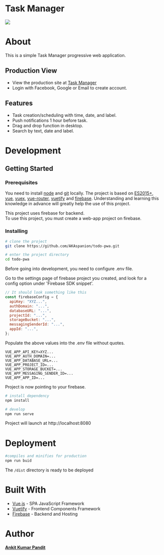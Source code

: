 # Task Manager

![](https://firebasestorage.googleapis.com/v0/b/spanion-todo.appspot.com/o/smartmockups_k4fmi3on.png?alt=media&token=81bb0c3d-eeab-401b-b933-8622e3d7cf94)

# About
This is a simple Task Manager progressive web application.

## Production View
* View the production site at [Task Manager](http://spanion-todo.web.app/)
* Login with Facebook, Google or Email to create account.

## Features
* Task creation/scheduling with time, date, and label.
* Push notifications 1 hour before task.
* Drag and drop function in desktop.
* Search by text, date and label.

# Development

## Getting Started

### Prerequisites
You need to install [node](https://nodejs.org/) and [git](https://git-scm.com/) locally. The project is based on [ES2015+](https://es6.ruanyifeng.com/), [vue](https://vuejs.org/), [vuex](https://vuex.vuejs.org/), [vue-router](https://router.vuejs.org/zh-cn/),  [vuetify](https://vuetifyjs.com) and [firebase](http://firebase.google.com/). Understanding and learning this knowledge in advance will greatly help the use of this project. 

This project uses firebase for backend.\
To use this project, you must create a web-app project on firebase.

### Installing

```bash
# clone the project
git clone https://github.com/AKAspanion/todo-pwa.git

# enter the project directory
cd todo-pwa
```

Before going into development, you need to configure .env file.

Go to the settings page of firebase project you created, and look for a config option under 'Firebase SDK snippet'.
```js
// It should look something like this
const firebaseConfig = {
  apiKey: "XYZ...",
  authDomain: "...",
  databaseURL: "...",
  projectId: "...",
  storageBucket: "...",
  messagingSenderId: "...",
  appId: "...",
}; 
```
Populate the above values into the .env file without quotes.
```
VUE_APP_API_KEY=XYZ...
VUE_APP_AUTH_DOMAIN=...
VUE_APP_DATABASE_URL=...
VUE_APP_PROJECT_ID=...
VUE_APP_STORAGE_BUCKET=...
VUE_APP_MESSAGING_SENDER_ID=...
VUE_APP_APP_ID=...
```
Project is now pointing to your firebase.

```bash
# install dependency
npm install

# develop
npm run serve
```
Project will launch at http://localhost:8080

# Deployment
```bash
#compiles and minifies for production
npm run buid
```
The `/dist` directory is ready to be deployed
# Built With
* [Vue.js]() - SPA JavaScript Framework
* [Vuetify]() - Frontend Components Framework
* [Firebase]() - Backend and Hosting
# Author
[**Ankit Kumar Pandit**](http://spanion.xyz)

